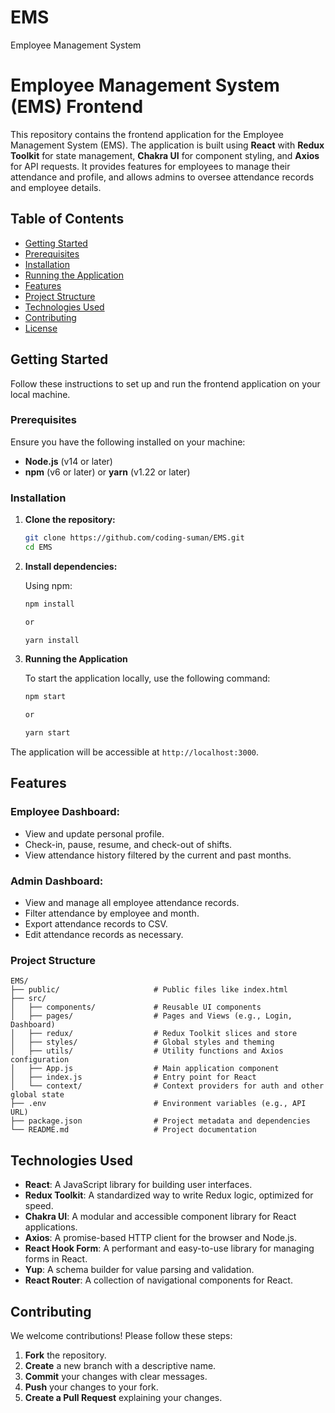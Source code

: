 # EMS
Employee Management System

# Employee Management System (EMS) Frontend

This repository contains the frontend application for the Employee Management System (EMS). The application is built using **React** with **Redux Toolkit** for state management, **Chakra UI** for component styling, and **Axios** for API requests. It provides features for employees to manage their attendance and profile, and allows admins to oversee attendance records and employee details.

## Table of Contents

- [Getting Started](#getting-started)
- [Prerequisites](#prerequisites)
- [Installation](#installation)
- [Running the Application](#running-the-application)
- [Features](#features)
- [Project Structure](#project-structure)
- [Technologies Used](#technologies-used)
- [Contributing](#contributing)
- [License](#license)

## Getting Started

Follow these instructions to set up and run the frontend application on your local machine.

### Prerequisites

Ensure you have the following installed on your machine:

- **Node.js** (v14 or later)
- **npm** (v6 or later) or **yarn** (v1.22 or later)

### Installation

1. **Clone the repository:**

   ```bash
   git clone https://github.com/coding-suman/EMS.git
   cd EMS
2. **Install dependencies:**

    Using npm:
    ```bash
    npm install
    
    or
    
    yarn install
3. **Running the Application**

    To start the application locally, use the following command:

    ```bash
    npm start

    or

    yarn start
The application will be accessible at `http://localhost:3000`.

## Features

### Employee Dashboard:
- View and update personal profile.
- Check-in, pause, resume, and check-out of shifts.
- View attendance history filtered by the current and past months.

### Admin Dashboard:
- View and manage all employee attendance records.
- Filter attendance by employee and month.
- Export attendance records to CSV.
- Edit attendance records as necessary.


### Project Structure

    EMS/
    ├── public/                     # Public files like index.html
    ├── src/
    │   ├── components/             # Reusable UI components
    │   ├── pages/                  # Pages and Views (e.g., Login, Dashboard)
    │   ├── redux/                  # Redux Toolkit slices and store
    │   ├── styles/                 # Global styles and theming
    │   ├── utils/                  # Utility functions and Axios configuration
    │   ├── App.js                  # Main application component
    │   ├── index.js                # Entry point for React
    │   └── context/                # Context providers for auth and other global state
    ├── .env                        # Environment variables (e.g., API URL)
    ├── package.json                # Project metadata and dependencies
    └── README.md                   # Project documentation

## Technologies Used

- **React**: A JavaScript library for building user interfaces.
- **Redux Toolkit**: A standardized way to write Redux logic, optimized for speed.
- **Chakra UI**: A modular and accessible component library for React applications.
- **Axios**: A promise-based HTTP client for the browser and Node.js.
- **React Hook Form**: A performant and easy-to-use library for managing forms in React.
- **Yup**: A schema builder for value parsing and validation.
- **React Router**: A collection of navigational components for React.

## Contributing

We welcome contributions! Please follow these steps:

1. **Fork** the repository.
2. **Create** a new branch with a descriptive name.
3. **Commit** your changes with clear messages.
4. **Push** your changes to your fork.
5. **Create a Pull Request** explaining your changes.
